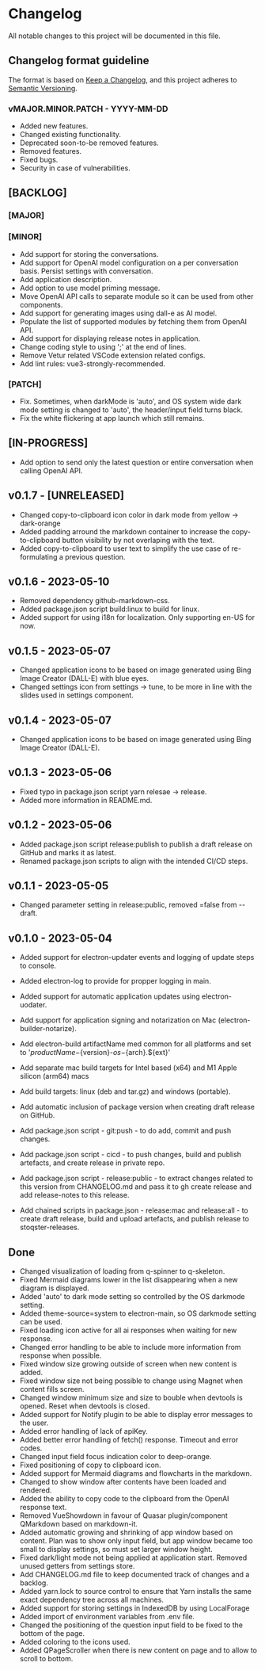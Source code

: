 # Changelog
All notable changes to this project will be documented in this file.

## Changelog format guideline
The format is based on [Keep a Changelog](https://keepachangelog.com/en/1.0.0/),
and this project adheres to [Semantic Versioning](https://semver.org/spec/v2.0.0.html).

### vMAJOR.MINOR.PATCH - YYYY-MM-DD

- Added new features.
- Changed existing functionality.
- Deprecated soon-to-be removed features.
- Removed features.
- Fixed bugs.
- Security in case of vulnerabilities.

## [BACKLOG]

### [MAJOR]

### [MINOR]
- Add support for storing the conversations.
- Add support for OpenAI model configuration on a per conversation basis. Persist settings with conversation.
- Add application description.
- Add option to use model priming message.
- Move OpenAI API calls to separate module so it can be used from other components.
- Add support for generating images using dall-e as AI model.
- Populate the list of supported modules by fetching them from OpenAI API.
- Add support for displaying release notes in application.
- Change coding style to using ';' at the end of lines.
- Remove Vetur related VSCode extension related configs. 
- Add lint rules: vue3-strongly-recommended.

### [PATCH]
- Fix. Sometimes, when darkMode is 'auto', and OS system wide dark mode setting is changed to 'auto', the header/input field turns black.
- Fix the white flickering at app launch which still remains.

## [IN-PROGRESS]
- Add option to send only the latest question or entire conversation when calling OpenAI API.

## v0.1.7 - [UNRELEASED]
- Changed copy-to-clipboard icon color in dark mode from yellow -> dark-orange
- Added padding arround the markdown container to increase the copy-to-clipboard button visibility by not overlaping with the text.
- Added copy-to-clipboard to user text to simplify the use case of re-formulating a previous question.

## v0.1.6 - 2023-05-10
- Removed dependency github-markdown-css.
- Added package.json script build:linux to build for linux.
- Added support for using i18n for localization. Only supporting en-US for now.

## v0.1.5 - 2023-05-07
- Changed application icons to be based on image generated using Bing Image Creator (DALL-E) with blue eyes.
- Changed settings icon from settings -> tune, to be more in line with the slides used in settings component.

## v0.1.4 - 2023-05-07
- Changed application icons to be based on image generated using Bing Image Creator (DALL-E).

## v0.1.3 - 2023-05-06
- Fixed typo in package.json script yarn relesae -> release.
- Added more information in README.md.

## v0.1.2 - 2023-05-06
- Added package.json script release:publish to publish a draft release on GitHub and marks it as latest.
- Renamed package.json scripts to align with the intended CI/CD steps.

## v0.1.1 - 2023-05-05
- Changed parameter setting in release:public, removed =false from --draft.

## v0.1.0 - 2023-05-04
- Added support for electron-updater events and logging of update steps to console.
- Added electron-log to provide for propper logging in main.
- Added support for automatic application updates using electron-uodater.

- Add support for application signing and notarization on Mac (electron-builder-notarize).
- Add electron-build artifactName med common for all platforms and set to '${productName}-${version}-${os}-${arch}.${ext}'
- Add separate mac build targets for Intel based (x64) and M1 Apple silicon (arm64) macs
- Add build targets: linux (deb and tar.gz) and windows (portable).

- Add automatic inclusion of package version when creating draft release on GitHub.
- Add package.json script - git:push - to do add, commit and push changes.
- Add package.json script - cicd - to push changes, build and publish artefacts, and create release in private repo.
- Add package.json script - release:public - to extract changes related to this version from CHANGELOG.md and pass it to gh create release and add release-notes to this release.
- Add chained scripts in package.json - release:mac and release:all - to create draft release, build and upload artefacts, and publish release to stoqster-releases.

## Done
- Changed visualization of loading from q-spinner to q-skeleton.
- Fixed Mermaid diagrams lower in the list disappearing when a new diagram is displayed.
- Added 'auto' to dark mode setting so controlled by the OS darkmode setting.
- Added theme-source=system to electron-main, so OS darkmode setting can be used.
- Fixed loading icon active for all ai responses when waiting for new response.
- Changed error handling to be able to include more information from response when possible.
- Fixed window size growing outside of screen when new content is added.
- Fixed window size not being possible to change using Magnet when content fills screen.
- Changed window minimum size and size to bouble when devtools is opened. Reset when devtools is closed.
- Added support for Notify plugin to be able to display error messages to the user.
- Added error handling of lack of apiKey.
- Added better error handling of fetch() response. Timeout and error codes.
- Changed input field focus indication color to deep-orange.
- Fixed positioning of copy to clipboard icon.
- Added support for Mermaid diagrams and flowcharts in the markdown.
- Changed to show window after contents have been loaded and rendered.
- Added the ability to copy code to the clipboard from the OpenAI response text.
- Removed VueShowdown in favour of Quasar plugin/component QMarkdown based on markdown-it.
- Added automatic growing and shrinking of app window based on content. Plan was to show only input field, but app window became too small to display settings, so must set larger window height.
- Fixed dark/light mode not being applied at application start. Removed unused getters from settings store.
- Add CHANGELOG.md file to keep documented track of changes and a backlog.
- Added yarn.lock to source control to ensure that Yarn installs the same exact dependency tree across all machines.
- Added support for storing settings in IndexedDB by using LocalForage
- Added import of environment variables from .env file.
- Changed the positioning of the question input field to be fixed to the bottom of the page.
- Added coloring to the icons used. 
- Added QPageScroller when there is new content on page and to allow to scroll to bottom.